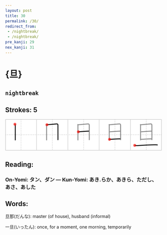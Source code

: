 ```yaml
---
layout: post
title: 30
permalink: /30/
redirect_from:
 - /nightbreak/
 - /nightbreak/
pre_kanji: 29
nex_kanji: 31
---
```


# {旦}

## `nightbreak`

## Strokes: 5

<div class="stroke"><img src="../images/E697A6.png" /></div>

## Reading:

### On-Yomi: タン、ダン &mdash; Kun-Yomi: あき.らか、あきら、ただし、あさ、あした

## Words:

旦那(だんな): master (of house), husband (informal)

一旦(いったん): once, for a moment, one morning, temporarily
